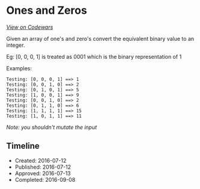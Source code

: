 # Ones and Zeros
[*View on Codewars*](https://www.codewars.com/kata/ones-and-zeros)

Given an array of one's and zero's convert the equivalent binary value to an integer.

Eg: [0, 0, 0, 1] is treated as 0001 which is the binary representation of 1

Examples:
```
Testing: [0, 0, 0, 1] ==> 1
Testing: [0, 0, 1, 0] ==> 2
Testing: [0, 1, 0, 1] ==> 5
Testing: [1, 0, 0, 1] ==> 9
Testing: [0, 0, 1, 0] ==> 2
Testing: [0, 1, 1, 0] ==> 6
Testing: [1, 1, 1, 1] ==> 15
Testing: [1, 0, 1, 1] ==> 11
```

_Note: you shouldn't mutate the input_

## Timeline
- Created: 2016-07-12
- Published: 2016-07-12
- Approved: 2016-07-13
- Completed: 2016-09-08